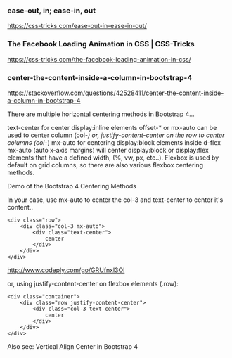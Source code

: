 ### ease-out, in; ease-in, out
https://css-tricks.com/ease-out-in-ease-in-out/

### The Facebook Loading Animation in CSS | CSS-Tricks
https://css-tricks.com/the-facebook-loading-animation-in-css/

### center-the-content-inside-a-column-in-bootstrap-4
https://stackoverflow.com/questions/42528411/center-the-content-inside-a-column-in-bootstrap-4

There are multiple horizontal centering methods in Bootstrap 4...

text-center for center display:inline elements
offset-* or mx-auto can be used to center column (col-*)
or, justify-content-center on the row to center columns (col-*)
mx-auto for centering display:block elements inside d-flex
mx-auto (auto x-axis margins) will center display:block or display:flex elements that have a defined width, (%, vw, px, etc..). Flexbox is used by default on grid columns, so there are also various flexbox centering methods.

Demo of the Bootstrap 4 Centering Methods

In your case, use mx-auto to center the col-3 and text-center to center it's content..

```
<div class="row">
    <div class="col-3 mx-auto">
        <div class="text-center">
            center
        </div>
    </div>
</div>
```
http://www.codeply.com/go/GRUfnxl3Ol

or, using justify-content-center on flexbox elements (.row):

```
<div class="container">
    <div class="row justify-content-center">
        <div class="col-3 text-center">
            center
        </div>
    </div>
</div>
```
Also see:
Vertical Align Center in Bootstrap 4
